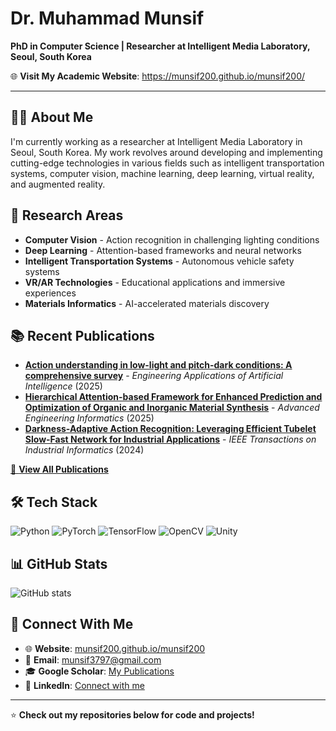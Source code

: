 # Dr. Muhammad Munsif

**PhD in Computer Science | Researcher at Intelligent Media Laboratory, Seoul, South Korea**

🌐 **Visit My Academic Website**: https://munsif200.github.io/munsif200/

---

## 👨‍🔬 About Me

I'm currently working as a researcher at Intelligent Media Laboratory in Seoul, South Korea. My work revolves around developing and implementing cutting-edge technologies in various fields such as intelligent transportation systems, computer vision, machine learning, deep learning, virtual reality, and augmented reality.

## 🔬 Research Areas

- **Computer Vision** - Action recognition in challenging lighting conditions
- **Deep Learning** - Attention-based frameworks and neural networks
- **Intelligent Transportation Systems** - Autonomous vehicle safety systems
- **VR/AR Technologies** - Educational applications and immersive experiences
- **Materials Informatics** - AI-accelerated materials discovery

## 📚 Recent Publications

- **[Action understanding in low-light and pitch-dark conditions: A comprehensive survey](https://www.sciencedirect.com/science/article/pii/S0952197625020044)** - *Engineering Applications of Artificial Intelligence* (2025)
- **[Hierarchical Attention-based Framework for Enhanced Prediction and Optimization of Organic and Inorganic Material Synthesis](https://linkinghub.elsevier.com/retrieve/pii/S1474034625003556)** - *Advanced Engineering Informatics* (2025)
- **[Darkness-Adaptive Action Recognition: Leveraging Efficient Tubelet Slow-Fast Network for Industrial Applications](https://ieeexplore.ieee.org/abstract/document/10636303)** - *IEEE Transactions on Industrial Informatics* (2024)

[📖 **View All Publications**](https://munsif200.github.io/munsif200/publications/)

## 🛠️ Tech Stack

![Python](https://img.shields.io/badge/-Python-3776AB?style=flat-square&logo=python&logoColor=white)
![PyTorch](https://img.shields.io/badge/-PyTorch-EE4C2C?style=flat-square&logo=pytorch&logoColor=white)
![TensorFlow](https://img.shields.io/badge/-TensorFlow-FF6F00?style=flat-square&logo=tensorflow&logoColor=white)
![OpenCV](https://img.shields.io/badge/-OpenCV-5C3EE8?style=flat-square&logo=opencv&logoColor=white)
![Unity](https://img.shields.io/badge/-Unity-000000?style=flat-square&logo=unity&logoColor=white)

## 📊 GitHub Stats

![GitHub stats](https://github-readme-stats.vercel.app/api?username=munsif200&show_icons=true&theme=default)

## 🔗 Connect With Me

- 🌐 **Website**: [munsif200.github.io/munsif200](https://munsif200.github.io/munsif200/)
- 📧 **Email**: [munsif3797@gmail.com](mailto:munsif3797@gmail.com)
- 🎓 **Google Scholar**: [My Publications](https://scholar.google.com/citations?user=YOUR_ID)
- 💼 **LinkedIn**: [Connect with me](https://linkedin.com/in/your-profile)

---

⭐ **Check out my repositories below for code and projects!**
